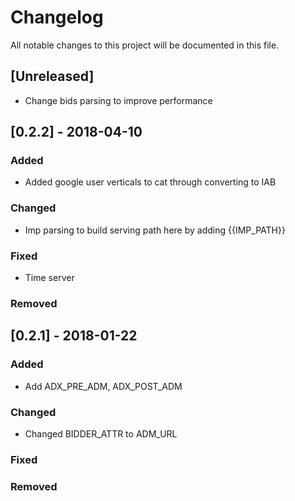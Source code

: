 # Changelog
All notable changes to this project will be documented in this file.


## [Unreleased]
- Change bids parsing to improve performance



## [0.2.2] - 2018-04-10
### Added
- Added google user verticals to cat through converting to IAB

### Changed
- Imp parsing to build serving path here by adding {{IMP_PATH}}

### Fixed
- Time server

### Removed


## [0.2.1] - 2018-01-22
### Added
- Add ADX_PRE_ADM, ADX_POST_ADM

### Changed
- Changed BIDDER_ATTR to ADM_URL

### Fixed

### Removed

